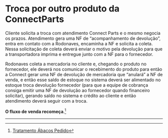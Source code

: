 # Troca por outro produto da ConnectParts

Cliente solicita a troca com atendimento Connect Parts e o mesmo negocia os prazos.
Atendimento gera uma NF de “acompanhamento de devolução”, entra em contato com a Rodonaves, encaminha a NF e solicita a coleta. Nessa solicitação de coleta deverá enviar o motivo pela devolução para que a transportadora imprima e entregue junto com a NF para o fornecedor.


Rodonaves coleta a mercadoria no cliente e, chegando o produto no fornecedor, ele deverá nos comunicar o recebimento do produto para então a Connect gerar uma NF de devolução de mercadoria que “anulará” a NF de venda, e então esse saldo de estoque no sistema deverá ser alimentado no estoque troca devolução fornecedor (para que a equipe de cobrança consiga emitir uma NF de devolução ao fornecedor quando financeiro solicitar), gerando saldo no sistema e crédito ao cliente e então atendimento deverá seguir com a troca.

**O fluxo de venda recomeça**.[^1]

---

[^1]: [Tratamento Ábacos Pedido](/chapter1/integracoes.md)

